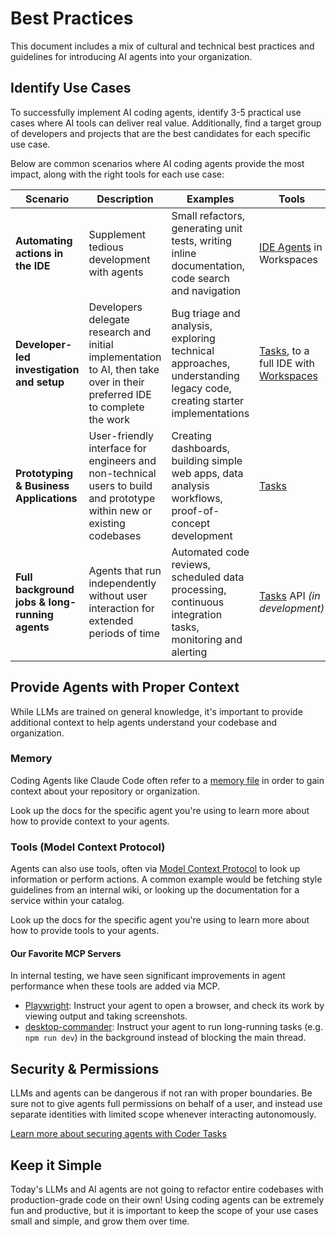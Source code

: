 # Best Practices

This document includes a mix of cultural and technical best practices and guidelines for introducing AI agents into your organization.

## Identify Use Cases

To successfully implement AI coding agents, identify 3-5 practical use cases where AI tools can deliver real value. Additionally, find a target group of developers and projects that are the best candidates for each specific use case.

Below are common scenarios where AI coding agents provide the most impact, along with the right tools for each use case:

| Scenario                                       | Description                                                                                                               | Examples                                                                                                             | Tools                                                                 |
|------------------------------------------------|---------------------------------------------------------------------------------------------------------------------------|----------------------------------------------------------------------------------------------------------------------|-----------------------------------------------------------------------|
| **Automating actions in the IDE**              | Supplement tedious development with agents                                                                                | Small refactors, generating unit tests, writing inline documentation, code search and navigation                     | [IDE Agents](./ide-agents.md) in Workspaces                           |
| **Developer-led investigation and setup**      | Developers delegate research and initial implementation to AI, then take over in their preferred IDE to complete the work | Bug triage and analysis, exploring technical approaches, understanding legacy code, creating starter implementations | [Tasks](./tasks.md), to a full IDE with [Workspaces](./workspaces.md) |
| **Prototyping & Business Applications**        | User-friendly interface for engineers and non-technical users to build and prototype within new or existing codebases     | Creating dashboards, building simple web apps, data analysis workflows, proof-of-concept development                 | [Tasks](./tasks.md)                                                   |
| **Full background jobs & long-running agents** | Agents that run independently without user interaction for extended periods of time                                       | Automated code reviews, scheduled data processing, continuous integration tasks, monitoring and alerting             | [Tasks](./tasks.md) API *(in development)*                            |

## Provide Agents with Proper Context

While LLMs are trained on general knowledge, it's important to provide additional context to help agents understand your codebase and organization.

### Memory

Coding Agents like Claude Code often refer to a [memory file](https://docs.anthropic.com/en/docs/claude-code/memory) in order to gain context about your repository or organization.

Look up the docs for the specific agent you're using to learn more about how to provide context to your agents.

### Tools (Model Context Protocol)

Agents can also use tools, often via [Model Context Protocol](https://modelcontextprotocol.io/introduction) to look up information or perform actions. A common example would be fetching style guidelines from an internal wiki, or looking up the documentation for a service within your catalog.

Look up the docs for the specific agent you're using to learn more about how to provide tools to your agents.

#### Our Favorite MCP Servers

In internal testing, we have seen significant improvements in agent performance when these tools are added via MCP.

- [Playwright](https://github.com/microsoft/playwright-mcp): Instruct your agent
  to open a browser, and check its work by viewing output and taking
  screenshots.
- [desktop-commander](https://github.com/wonderwhy-er/DesktopCommanderMCP):
  Instruct your agent to run long-running tasks (e.g. `npm run dev`) in the background instead of blocking the main thread.

## Security & Permissions

LLMs and agents can be dangerous if not ran with proper boundaries. Be sure not to give agents full permissions on behalf of a user, and instead use separate identities with limited scope whenever interacting autonomously.

[Learn more about securing agents with Coder Tasks](./security.md)

## Keep it Simple

Today's LLMs and AI agents are not going to refactor entire codebases with production-grade code on their own! Using coding agents can be extremely fun and productive, but it is important to keep the scope of your use cases small and simple, and grow them over time.
